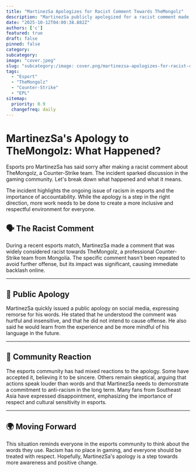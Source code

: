 ```yaml
---
title: "MartinezSa Apologizes for Racist Comment Towards TheMongolz"
description: "MartinezSa publicly apologized for a racist comment made about TheMongolz during an esports match."
date: "2025-10-12T04:00:38.882Z"
authors: ['c']
featured: true
draft: false
pinned: false
category:
subcategory:
image: "cover.jpeg"
slug: "subcategory:/image: cover.png/martinezsa-apologizes-for-racist-comment-towards-themongolz"
tags:
  - "Esport"
  - "TheMongolz"
  - "Counter-Strike"
  - "EPL"
sitemap:
  priority: 0.9
  changefreq: daily
---
```


# MartinezSa's Apology to TheMongolz: What Happened?

Esports pro MartinezSa has said sorry after making a racist comment about TheMongolz, a Counter-Strike team. The incident sparked discussion in the gaming community. Let's break down what happened and what it means.

The incident highlights the ongoing issue of racism in esports and the importance of accountability. While the apology is a step in the right direction, more work needs to be done to create a more inclusive and respectful environment for everyone.

## 🗣️ The Racist Comment

During a recent esports match, MartinezSa made a comment that was widely considered racist towards TheMongolz, a professional Counter-Strike team from Mongolia. The specific comment hasn't been repeated to avoid further offense, but its impact was significant, causing immediate backlash online.

---

## 📢 Public Apology

MartinezSa quickly issued a public apology on social media, expressing remorse for his words. He stated that he understood the comment was hurtful and insensitive, and that he did not intend to cause offense. He also said he would learn from the experience and be more mindful of his language in the future.

---

## 🤔 Community Reaction

The esports community has had mixed reactions to the apology. Some have accepted it, believing it to be sincere. Others remain skeptical, arguing that actions speak louder than words and that MartinezSa needs to demonstrate a commitment to anti-racism in the long term. Many fans from Southeast Asia have expressed disappointment, emphasizing the importance of respect and cultural sensitivity in esports.

---

## 🌍 Moving Forward

This situation reminds everyone in the esports community to think about the words they use. Racism has no place in gaming, and everyone should be treated with respect. Hopefully, MartinezSa's apology is a step towards more awareness and positive change.